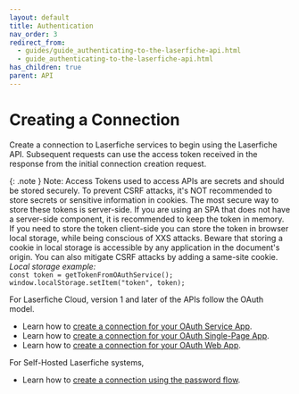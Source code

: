 ```yaml
---
layout: default
title: Authentication
nav_order: 3
redirect_from:
  - guides/guide_authenticating-to-the-laserfiche-api.html
  - guide_authenticating-to-the-laserfiche-api.html
has_children: true
parent: API
---
```


<!--© 2024 Laserfiche.
See LICENSE-DOCUMENTATION and LICENSE-CODE in the project root for license information.-->

# Creating a Connection

Create a connection to Laserfiche services to begin using the Laserfiche API. Subsequent requests can use the access token received in the response from the initial connection creation request.

{: .note }
  Note: Access Tokens used to access APIs are secrets and should be stored securely. To prevent CSRF attacks, it's NOT recommended to store secrets or sensitive information in cookies. The most secure way to store these tokens is server-side. If you are using an SPA that does not have a server-side component, it is recommended to keep the token in memory. If you need to store the token client-side you can store the token in browser local storage, while being conscious of XXS attacks. Beware that storing a cookie in local storage is accessible by any application in the document's origin. You can also mitigate CSRF attacks by adding a same-site cookie.\
        *Local storage example:*\
        `const token = getTokenFromOAuthService();`\
        `window.localStorage.setItem("token", token);`

For Laserfiche Cloud, version 1 and later of the APIs follow the OAuth model.

- Learn how to [create a connection for your OAuth Service App](../guide_oauth-service/).
- Learn how to [create a connection for your OAuth Single-Page App](../guide_oauth-spa/).
- Learn how to [create a connection for your OAuth Web App](../guide_oauth-webapp/).

For Self-Hosted Laserfiche systems,

- Learn how to [create a connection using the password flow](../../server/#authenticating-with-the-self-hosted-laserfiche-api).
